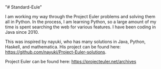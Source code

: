 "# Standard-Eule" 

I am working my way through the Project Euler problems and solving them all in Python. In the process, I am learning Python, so a large amount of my time is spent searching the web for various features. I have been coding in Java since 2010.

This was inspired by nayuki, who has many solutions in Java, Python, Haskell, and mathematica. His project can be found here: https://github.com/nayuki/Project-Euler-solutions.

Project Euler can be found here: https://projecteuler.net/archives
